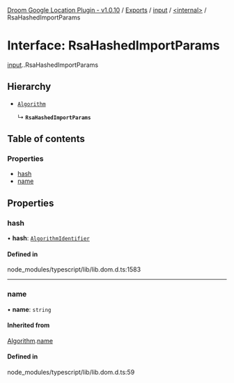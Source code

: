 [Droom Google Location Plugin - v1.0.10](../README.md) / [Exports](../modules.md) / [input](../modules/input.md) / [<internal\>](../modules/input._internal_.md) / RsaHashedImportParams

# Interface: RsaHashedImportParams

[input](../modules/input.md).[<internal>](../modules/input._internal_.md).RsaHashedImportParams

## Hierarchy

- [`Algorithm`](input._internal_.Algorithm.md)

  ↳ **`RsaHashedImportParams`**

## Table of contents

### Properties

- [hash](input._internal_.RsaHashedImportParams.md#hash)
- [name](input._internal_.RsaHashedImportParams.md#name)

## Properties

### hash

• **hash**: [`AlgorithmIdentifier`](../modules/input._internal_.md#algorithmidentifier)

#### Defined in

node_modules/typescript/lib/lib.dom.d.ts:1583

___

### name

• **name**: `string`

#### Inherited from

[Algorithm](input._internal_.Algorithm.md).[name](input._internal_.Algorithm.md#name)

#### Defined in

node_modules/typescript/lib/lib.dom.d.ts:59
